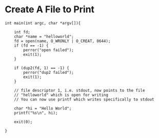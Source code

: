 
# Create A File to Print

    int main(int argc, char *argv[]){

        int fd;
        char *name = "helloworld";
        fd = open(name, O_WRONLY | O_CREAT, 0644);
        if (fd == -1) {
            perror("open failed");
            exit(1);
        }

        if (dup2(fd, 1) == -1) {
            perror("dup2 failed"); 
            exit(1);
        }

        // file descriptor 1, i.e. stdout, now points to the file
        // "helloworld" which is open for writing
        // You can now use printf which writes specifically to stdout

        char *hi = "Hello World";
        printf("%s\n", hi);

        exit(0);

    }
